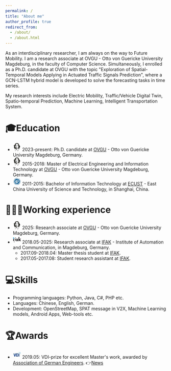 ```yaml
---
permalink: /
title: "About me"
author_profile: true
redirect_from: 
  - /about/
  - /about.html
---
```


As an interdisciplinary researcher, I am always on the way to Future Mobility. I am a research associate at OVGU - Otto von Guericke University Magdeburg, in the faculty of Computer Science. Simultaneously, I enrolled as a Ph.D. candidate at OVGU with the topic "Exploration of Spatial-Temporal Models Applying in Actuated Traffic Signals Prediction", where a GCN-LSTM hybrid model is developed to solve the forecasting tasks in time series.

My research interests include Electric Mobility, Traffic/Vehicle Digital Twin, Spatio-temporal Prediction, Machine Learning, Intelligent Transportation System.

🎓Education
======
- <img src="/images/OVGU-Logo.png" width="25"> 2023-present: Ph.D. candidate at [OVGU](https://www.ovgu.de/) - Otto von Guericke University Magdeburg, Germany.
- <img src="/images/OVGU-Logo.png" width="25"> 2015-2018: Master of Electrical Engineering and Information Technology at [OVGU](https://www.ovgu.de/) - Otto von Guericke University Magdeburg, Germany.
- <img src="/images/ecust-logo.png" width="25"> 2011-2015: Bachelor of Information Technology at [ECUST](https://www.ecust.edu.cn/en/) - East China University of Science and Technology, in Shanghai, China.

👩🏻‍💻Working experience
======
- <img src="/images/OVGU-Logo.png" width="25"> 2025: Research associate at [OVGU](https://www.ovgu.de/) - Otto von Guericke University Magdeburg, Germany.
- <img src="/images/ifak-logo.png" width="25"> 2018.05-2025: Research associate at [IFAK](https://www.ifak.eu/) - Institute of Automation and Communication, in Magdeburg, Germany.
  - 2017.09-2018.04: Master thesis student at [IFAK](https://www.ifak.eu/).
  - 2017.05-2017.08: Student research assistant at [IFAK](https://www.ifak.eu/).

💻Skills
======
- Programming languages: Python, Java, C#, PHP etc.
- Languages: Chinese, English, German.
- Development: OpenStreetMap, SPAT message in V2X, Machine Learning models, Android Apps, Web-tools etc.

🏆Awards
======
- <img src="/images/vdi-logo.png" width="25"> 2019.05: VDI-prize for excellent Master's work, awarded by [Association of German Engineers](https://www.vdi.de/). 👉[News](https://www.ifak.eu/de/news/feng-xie-vdi-foerderpreis-ausgezeichnet)

